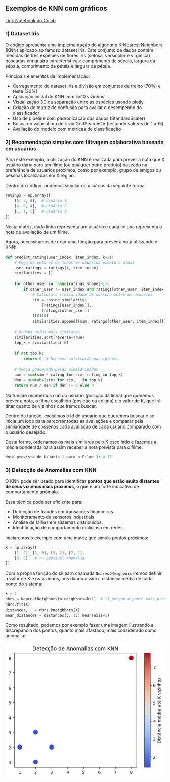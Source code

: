 ## Exemplos de KNN com gráficos

[Link Notebook no Colab](https://colab.research.google.com/drive/1weSNTv3ZqPqpdrtPQrczzHxfoQMkhLQu#scrollTo=vZfd4X1kdFVe)
### 1)  Dataset Iris

O código apresenta uma implementação do algoritmo K-Nearest Neighbors (KNN) aplicado ao famoso dataset Iris. Este conjunto de dados contém medidas de três espécies de flores íris (setosa, versicolor e virginica) baseadas em quatro características: comprimento da sépala, largura da sépala, comprimento da pétala e largura da pétala.

   Principais elementos da implementação:
- Carregamento do dataset Iris e divisão em conjuntos de treino (70%) e teste (30%)
- Aplicação inicial do KNN com k=10 vizinhos
- Visualização 3D da separação entre as espécies usando plotly
- Criação de matriz de confusão para avaliar o desempenho do classificador
- Uso de pipeline com padronização dos dados (StandardScaler)
- Busca do valor ótimo de k via GridSearchCV (testando valores de 1 a 15)
- Avaliação do modelo com métricas de classificação

### 2) Recomendação simples com filtragem colaborativa baseada em usuários

Para este exemplo, a utilização do KNN é realizada para prever a nota que X usuário daria para um filme (ou qualquer outro produto) baseado na preferência de usuários próximos, como por exemplo, grupo de amigos ou pessoas localizadas em X região.

Dentro do código, podemos simular os usuários da seguinte forma:

```python
ratings = np.array([
    [5, 3, 0],  # Usuário 1
    [4, 0, 4],  # Usuário 2
    [1, 1, 5]   # Usuário 3
])
```

Nesta matriz, cada linha representa um usuário e cada coluna representa a nota de avaliação de um filme.

Agora, necessitamos de criar uma função para prever a nota utilizando o KNN:

```python
def predict_rating(user_index, item_index, k=2):
    # Pega os vetores de todos os usuários exceto o atual
    user_ratings = ratings[:, item_index]
    similarities = []

    for other_user in range(ratings.shape[0]):
        if other_user != user_index and ratings[other_user, item_index] != 0:
            # Calcula a similaridade de cosseno entre os usuários
            sim = cosine_similarity(
                [ratings[user_index]], 
                [ratings[other_user]]
            )[0][0]
            similarities.append((sim, ratings[other_user, item_index]))

    # Ordena pelos mais similares
    similarities.sort(reverse=True)
    top_k = similarities[:k]

    if not top_k:
        return 0  # Nenhuma informação para prever

    # Média ponderada pelas similaridades
    num = sum(sim * rating for sim, rating in top_k)
    den = sum(abs(sim) for sim, _ in top_k)
    return num / den if den != 0 else 0
```

Na função recebemos o id do usuário (posição da linha) que queremos prever a nota, o filme escolhido (posição da coluna) e o valor de K, que irá ditar quanto de vizinhos que iremos buscar.

Dentro da função, excluímos o id do usuário que queremos buscar e se inicia um loop para percorrer todas as avaliações e comparar pela similaridade de cossenos cada avaliação de cada usuário comparado com o usuário desejado.

Desta forma, ordenamos os mais similares pelo K escolhido e fazemos a média ponderada para assim receber a nota prevista para o filme.

```python
Nota prevista do Usuário 1 para o Filme 3: 4.17
```

### 3) Detecção de Anomalias com KNN

O KNN pode ser usado para identificar **pontos que estão muito distantes de seus vizinhos mais próximos**, o que é um forte indicativo de comportamento anômalo.

Essa técnica pode ser eficiente para:

- Detecção de fraudes em transações financeiras.
- Monitoramento de sensores industriais.
- Análise de falhas em sistemas distribuídos.
- Identificação de comportamento malicioso em redes.

Iniciaremos o exemplo com uma matriz que simula pontos próximos:

```python
X = np.array([
    [1, 2], [2, 3], [3, 2], [2, 1],
    [8, 8],  # <- possível anomalia
])
```

Com a própria função do sklearn chamada `NearestNeighbors` iremos definir o valor de K e os vizinhos, nos dando assim a distância média de cada ponto do sistema:

```python
k = 2
nbrs = NearestNeighbors(n_neighbors=k+1)  # +1 porque o ponto mais próximo de si mesmo é ele mesmo
nbrs.fit(X)
distances, _ = nbrs.kneighbors(X)
mean_distances = distances[:, 1:].mean(axis=1)
```

Como resultado, podemos por exemplo fazer uma imagem ilustrando a discrepância dos pontos, quanto mais afastado, mais considerado como anomalia:

![image.png](../../figures/image_anomaly.png)